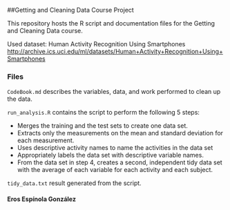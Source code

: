 ##Getting and Cleaning Data Course Project

This repository hosts the R script and documentation files for the Getting and Cleaning Data course.

Used dataset: Human Activity Recognition Using Smartphones http://archive.ics.uci.edu/ml/datasets/Human+Activity+Recognition+Using+Smartphones

### Files

`CodeBook.md` describes the variables, data, and work performed to clean up the data.

`run_analysis.R` contains the script to perform the following 5 steps:
- Merges the training and the test sets to create one data set.
- Extracts only the measurements on the mean and standard deviation for each measurement. 
- Uses descriptive activity names to name the activities in the data set
- Appropriately labels the data set with descriptive variable names. 
- From the data set in step 4, creates a second, independent tidy data set with the average of each variable for each activity and each subject.

`tidy_data.txt` result generated from the script.

#### Eros Espínola González
